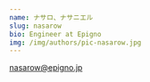 ```yaml
---
name: ナサロ、ナサニエル
slug: nasarow
bio: Engineer at Epigno
img: /img/authors/pic-nasarow.jpg
---
```


<a href="mailto:nasarow@epigno.jp" class="font-bold hover:underline">
  nasarow@epigno.jp
</a>
